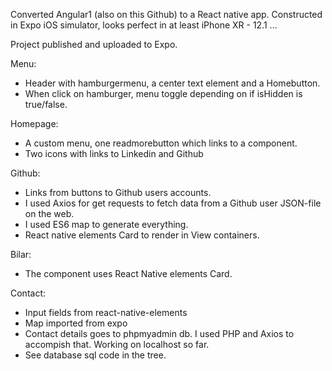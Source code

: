 Converted Angular1 (also on this Github) to a React native app.
Constructed in Expo iOS simulator, looks perfect in at least iPhone XR - 12.1 ...

Project published and uploaded to Expo.

Menu:
* Header with hamburgermenu, a center text element and a Homebutton.
* When click on hamburger, menu toggle depending on if isHidden is true/false.

Homepage: 
* A custom menu, one readmorebutton which links to a component.
* Two icons with links to Linkedin and Github

Github:
* Links from buttons to Github users accounts.
* I used Axios for get requests to fetch data from a Github user JSON-file on the web. 
* I used ES6 map to generate everything.
* React native elements Card to render in View containers.

Bilar: 
* The component uses React Native elements Card. 

Contact:
* Input fields from react-native-elements
* Map imported from expo
* Contact details goes to phpmyadmin db. I used PHP and Axios to accompish that. Working on localhost so far.
* See database sql code in the tree.
